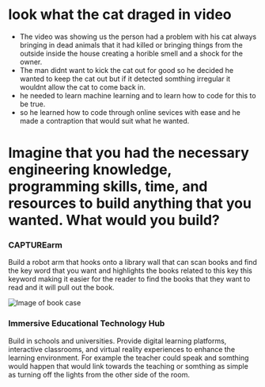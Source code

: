 # look what the cat draged in video

- The video was showing us the person had a problem with his cat always bringing in dead animals that it had killed or bringing things from the outside inside the house creating a horible smell and a shock for the owner.
- The man didnt want to kick the cat out for good so he decided he wanted to keep the cat out but if it detected somthing irregular it wouldnt allow the cat to come back in.
- he needed to learn machine learning and to learn how to code for this to be true.
- so he learned how to code through online sevices with ease and he made a contraption that would suit what he wanted.

# Imagine that you had the necessary engineering knowledge, programming skills, time, and resources to build anything that you wanted. What would you build? 

### CAPTUREarm

<p>Build a robot arm that hooks onto a library wall that can scan books and find the key word that you want and highlights the books related to this key this keyword making it easier for the reader to find the books that they want to read and it will pull out the book.

![Image of book case](https://imgs.search.brave.com/f9PxEfISTwK1PVwLxtm5lAYKkMFtVLCA_qjvdo1-xjE/rs:fit:860:0:0/g:ce/aHR0cHM6Ly9tZWRp/YS5nZXR0eWltYWdl/cy5jb20vaWQvNTY1/MTcxMzEvcGhvdG8v/Ym9va2Nhc2UuanBn/P3M9NjEyeDYxMiZ3/PTAmaz0yMCZjPUtK/elRtQ0RZUlNjRWVJ/dWgtc25SQXlKaFJP/Nk8ta1I5YWRnYjE5/Vlg5bVk9)

### Immersive Educational Technology Hub

<p>Build in schools and universities. Provide digital learning platforms, interactive classrooms, and virtual reality experiences to enhance the learning environment. For example the teacher could speak and somthing would happen that would link towards the teaching or somthing as simple as turning off the lights from the other side of the room.





